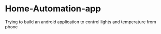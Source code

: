 # Home-Automation-app
Trying to build an android application to control lights and temperature from phone 
